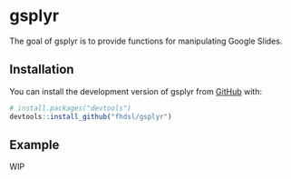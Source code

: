 
<!-- README.md is generated from README.Rmd. Please edit that file -->

# gsplyr

<!-- badges: start -->
<!-- badges: end -->

The goal of gsplyr is to provide functions for manipulating Google
Slides.

## Installation

You can install the development version of gsplyr from
[GitHub](https://github.com/) with:

``` r
# install.packages("devtools")
devtools::install_github("fhdsl/gsplyr")
```

## Example

WIP

